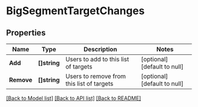 # BigSegmentTargetChanges

## Properties
Name | Type | Description | Notes
------------ | ------------- | ------------- | -------------
**Add** | **[]string** | Users to add to this list of targets | [optional] [default to null]
**Remove** | **[]string** | Users to remove from this list of targets | [optional] [default to null]

[[Back to Model list]](../README.md#documentation-for-models) [[Back to API list]](../README.md#documentation-for-api-endpoints) [[Back to README]](../README.md)


